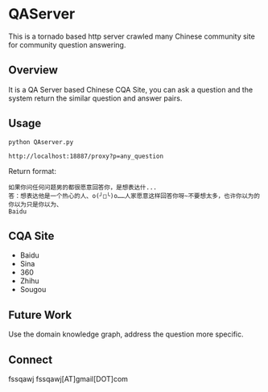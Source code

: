 # QAServer
This is a tornado based http server crawled many Chinese community site for community question answering.

## Overview
It is a QA Server based Chinese CQA Site, you can ask a question and the system return the similar question and answer pairs.

## Usage

`python QAserver.py`

`http://localhost:18887/proxy?p=any_question`


Return format:
```
如果你问任何问题男的都很愿意回答你，是想表达什... 
答：想表达他是一个热心的人、o(╯□╰)o……人家愿意这样回答你呀~不要想太多，也许你以为的你以为只是你以为、
Baidu
```
## CQA Site
* Baidu
* Sina
* 360
* Zhihu
* Sougou  

## Future Work
Use the domain knowledge graph, address the question more specific.

## Connect
fssqawj fssqawj[AT]gmail[DOT]com
